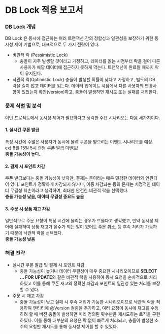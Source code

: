 # DB Lock 적용 보고서

### DB Lock 개념

DB Lock 은 동시에 접근하는 여러 트랜잭션 간의 정합성과 일관성을 보장하기 위한 동시성 제어 기법으로, 대표적으로 두 가지 전략이 있다.

- 비관적 락 (Pessimistic Lock)
  - 충돌이 자주 발생할 것이라고 가정하고, 데이터를 읽는 시점부터 락을 걸어 다른 사용자가 해당 데이터에 접근하지 못하게 막는다.
    트랜잭션이 완료될 때까지 락이 유지된다.
- 낙관적 락(Optimistic Lock)
  충돌이 발생할 확률이 낮다고 가정하고, 별도의 DB 락을 걸지 않고 데이터를 읽는다. 데이터 업데이트 시점에서 다른 사용자의 변경사항이 있었는지 확인(version)하고,
  충돌이 발생하면 재시도 또는 실패를 처리한다.

### 문제 식별 및 분석
이번 프로젝트에서 동시성 제어가 필요하다고 생각한 주요 시나리오는 다음 세가지이다.
#### 1. 실시간 쿠폰 발급
특정 시간에 수많은 사용자가 동시에 몰려 쿠폰을 받으려는 이벤트 시나리오를 예상.
ex) 8월 15일 5시 랜덤 쿠폰 발급 이벤트! <br>
**충돌 가능성이 높다.**
#### 2. 결제 시 포인트 차감
쿠폰 발급보다는 충돌 가능성이 낮지만, 결제는 돈이라는 매우 민감한 데이터와 연관되어 있다. 포인트가 정확하게 차감되지 않거나, 이중 차감되는 등의 문제는 치명적인 데이터 무결성 훼손이라고 생각하여, 최대한 안전한 비관적 락을 선택했다.
<br> **충돌 가능성 낮음, 데이터 무결성 중요도 높음**
#### 3. 주문 시 상품 재고 차감
일반적으로 주문 요청이 특정 시간에 몰리는 경우가 드물다고 생각했고, 만약 동시성 제어에 실패하여 상품 재고가 음수가 되는 일이 있어도 주문 취소, 등 후속 처리가 가능하기 때문에 낙관적 락을 선택했다.
<br> **충돌 가능성 낮음**

### 해결 전략
- 실시간 쿠폰 발급 및 결제 시 포인트 차감
  - 충돌 가능성이 높거나 데이터 무결성이 매우 중요한 시나리오이므로  **SELECT ... FOR UPDATE**와 같은 비관적 락을 사용하여 동시 요청을 순차적으로 처리하였고 이를 통해 쿠폰 재고의 정확한 차감과 포인트의 일관성 있는 처리를 보장할 수 있다.
- 주문 시 재고 차감
  - 충돌 가능성이 낮고 실패 시 후속 처리가 가능한 시나리오이므로 낙관적 락을 적용하여 엔티티에 @Version 컬럼을 추가하고, 여러 요청이 동시에 재고를 수정하려 할 때 버전 충돌이 발생하면 미리 정의된 횟수만큼 재시도하는 로직을 구현하였다. 
    이를 통해 대부분의 요청은 락 없이 빠르게 처리되고, 충돌이 발생한 소수의 요청만 재시도를 통해 동시성 제어를 할 수 있었다.